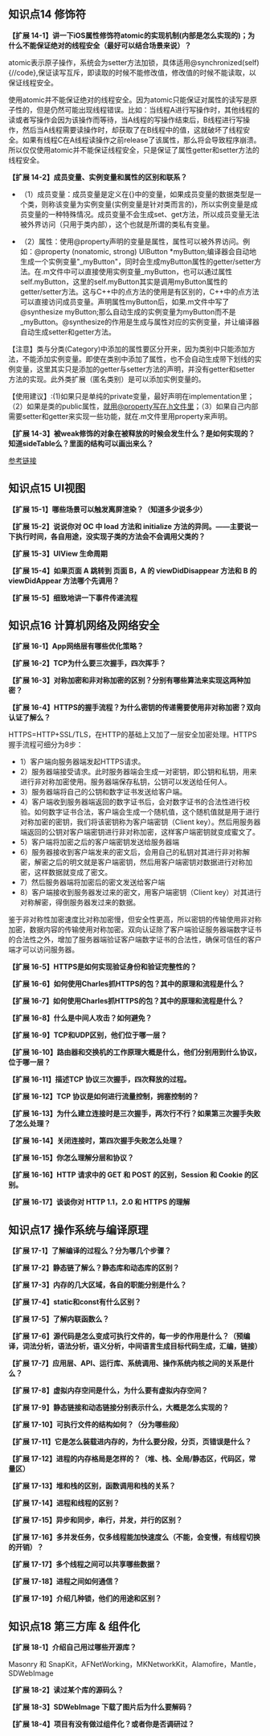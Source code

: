 ## 知识点14  修饰符

**【扩展 14-1】讲一下iOS属性修饰符atomic的实现机制(内部是怎么实现的)；为什么不能保证绝对的线程安全（最好可以结合场景来说）？**

atomic表示原子操作，系统会为setter方法加锁，具体适用@synchronized(self){//code},保证读写互斥，即读取的时候不能修改值，修改值的时候不能读取，以保证线程安全。

使用atomic并不能保证绝对的线程安全。因为atomic只能保证对属性的读写是原子性的，但是仍然可能出现线程错误。比如：当线程A进行写操作时，其他线程的读或者写操作会因为该操作而等待，当A线程的写操作结束后，B线程进行写操作，然后当A线程需要读操作时，却获取了在B线程中的值，这就破坏了线程安全。如果有线程C在A线程读操作之前release了该属性，那么将会导致程序崩溃。所以仅仅使用atomic并不能保证线程安全，只是保证了属性getter和setter方法的线程安全。

**【扩展 14-2】成员变量、实例变量和属性的区别和联系？**

* （1）成员变量：成员变量是定义在{}中的变量，如果成员变量的数据类型是一个类，则称该变量为实例变量(实例变量是针对类而言的)，所以实例变量是成员变量的一种特殊情况。成员变量不会生成set、get方法，所以成员变量无法被外界访问（只用于类内部），这个也就是所谓的类私有变量。

* （2）属性：使用@property声明的变量是属性，属性可以被外界访问。例如：@property (nonatomic, strong) UIButton *myButton;编译器会自动地生成一个实例变量"_myButton"，同时会生成myButton属性的getter/setter方法。在.m文件中可以直接使用实例变量_myButton，也可以通过属性self.myButton，这里的self.myButton其实是调用myButton属性的getter/setter方法。这与C++中的点方法的使用是有区别的，C++中的点方法可以直接访问成员变量。声明属性myButton后，如果.m文件中写了@synthesize myButton;那么自动生成的实例变量为myButton而不是_myButton。@synthesize的作用是生成与属性对应的实例变量，并让编译器自动生成setter和getter方法。

【注意】类与分类(Category)中添加的属性要区分开来，因为类别中只能添加方法，不能添加实例变量。即使在类别中添加了属性，也不会自动生成带下划线的实例变量，这里其实只是添加的getter与setter方法的声明，并没有getter和setter方法的实现。此外类扩展（匿名类别）是可以添加实例变量的。

【使用建议】:(1)如果只是单纯的private变量，最好声明在implementation里；（2）如果是类的public属性，就用@property写在.h文件里；（3）如果自己内部需要setter和getter来实现一些功能，就在.m文件里用property来声明。

**【扩展 14-3】被weak修饰的对象在被释放的时候会发生什么？是如何实现的？知道sideTable么？里面的结构可以画出来么？**

[参考链接](https://www.jianshu.com/p/10c0f49f4755)


## 知识点15  UI视图

**【扩展 15-1】哪些场景可以触发离屏渲染？（知道多少说多少）**

**【扩展 15-2】说说你对 OC 中 load 方法和 initialize 方法的异同。——主要说一下执行时间，各自用途，没实现子类的方法会不会调用父类的？**

**【扩展 15-3】UIView 生命周期**

**【扩展 15-4】如果页面 A 跳转到 页面 B，A 的 viewDidDisappear 方法和 B 的 viewDidAppear 方法哪个先调用？**

**【扩展 15-5】细致地讲一下事件传递流程**



## 知识点16  计算机网络及网络安全

**【扩展 16-1】App网络层有哪些优化策略？**

**【扩展 16-2】TCP为什么要三次握手，四次挥手？**

**【扩展 16-3】对称加密和非对称加密的区别？分别有哪些算法来实现这两种加密？**

**【扩展 16-4】HTTPS的握手流程？为什么密钥的传递需要使用非对称加密？双向认证了解么？**

HTTPS=HTTP+SSL/TLS，在HTTP的基础上又加了一层安全加密处理。HTTPS握手流程可细分为8步：

* 1）客户端向服务器端发起HTTPS请求。
* 2）服务器端接受请求。此时服务器端会生成一对密钥，即公钥和私钥，用来进行非对称加密使用。服务器端保存私钥，公钥可以发送给任何人。
* 3）服务器端将自己的公钥和数字证书发送给客户端。
* 4）客户端收到服务器端返回的数字证书后，会对数字证书的合法性进行校验。如何数字证书合法，客户端会生成一个随机值，这个随机值就是用于进行对称加密的密钥，我们将该密钥称为客户端密钥（Client key）。然后用服务器端返回的公钥对客户端密钥进行非对称加密，这样客户端密钥就变成蜜文了。
* 5）客户端将加密之后的客户端密钥发送给服务器端
* 6）服务器接收到客户端发来的密文后，会用自己的私钥对其进行非对称解密，解密之后的明文就是客户端密钥，然后用客户端密钥对数据进行对称加密，这样数据就变成了密文。
* 7）然后服务器端将加密后的密文发送给客户端
* 8）客户端接收到服务器发过来的密文，用客户端密钥（Client key）对其进行对称解密，得倒服务器发过来的数据。

鉴于非对称性加密速度比对称加密慢，但安全性更高，所以密钥的传输使用非对称加密，数据内容的传输使用对称加密。双向认证除了客户端验证服务器端数字证书的合法性之外，增加了服务器端验证客户端数字证书的合法性，确保可信任的客户端才可以访问服务器。

**【扩展 16-5】HTTPS是如何实现验证身份和验证完整性的？**

**【扩展 16-6】如何使用Charles抓HTTPS的包？其中的原理和流程是什么？**

**【扩展 16-7】如何使用Charles抓HTTPS的包？其中的原理和流程是什么？**

**【扩展 16-8】什么是中间人攻击？如何避免？**

**【扩展 16-9】TCP和UDP区别，他们位于哪一层？**

**【扩展 16-10】路由器和交换机的工作原理大概是什么，他们分别用到什么协议，位于哪一层？**

**【扩展 16-11】描述TCP 协议三次握手，四次释放的过程。**

**【扩展 16-12】TCP 协议是如何进行流量控制，拥塞控制的？**

**【扩展 16-13】为什么建立连接时是三次握手，两次行不行？如果第三次握手失败了怎么处理？**

**【扩展 16-14】关闭连接时，第四次握手失败怎么处理？**

**【扩展 16-15】你怎么理解分层和协议？**

**【扩展 16-16】HTTP 请求中的 GET 和 POST 的区别，Session 和 Cookie 的区别。**

**【扩展 16-17】谈谈你对 HTTP 1.1，2.0 和 HTTPS 的理解**


## 知识点17  操作系统与编译原理

**【扩展 17-1】了解编译的过程么？分为哪几个步骤？**

**【扩展 17-2】静态链了解么？静态库和动态库的区别？**

**【扩展 17-3】内存的几大区域，各自的职能分别是什么？**

**【扩展 17-4】static和const有什么区别？**

**【扩展 17-5】了解内联函数么？**

**【扩展 17-6】源代码是怎么变成可执行文件的，每一步的作用是什么？（预编译，词法分析，语法分析，语义分析，中间语言生成目标代码生成，汇编，链接）**

**【扩展 17-7】应用层、API、运行库、系统调用、操作系统内核之间的关系是什么？**

**【扩展 17-8】虚拟内存空间是什么，为什么要有虚拟内存空间？**

**【扩展 17-9】静态链接和动态链接分别表示什么，大概是怎么实现的？**

**【扩展 17-10】可执行文件的结构如何？（分为哪些段）**

**【扩展 17-11】它是怎么装载进内存的，为什么要分段，分页，页错误是什么？**

**【扩展 17-12】进程的内存格局是怎样的？（堆、栈、全局/静态区，代码区，常量区）**

**【扩展 17-13】堆和栈的区别，函数调用和栈的关系？**

**【扩展 17-14】进程和线程的区别？**

**【扩展 17-15】异步和同步，串行，并发，并行的区别？**

**【扩展 17-16】多并发任务，仅多线程能加快速度么（不能，会变慢，有线程切换的开销）？**

**【扩展 17-17】多个线程之间可以共享哪些数据？**

**【扩展 17-18】进程之间如何通信？**

**【扩展 17-19】介绍几种锁，他们的用途和区别？**


## 知识点18 第三方库 & 组件化

**【扩展 18-1】介绍自己用过哪些开源库？**

Masonry 和 SnapKit，AFNetWorking，MKNetworkKit，Alamofire，Mantle，SDWebImage

**【扩展 18-2】读过某个库的源码么？**

**【扩展 18-3】SDWebImage 下载了图片后为什么要解码？**

**【扩展 18-4】项目有没有做过组件化？或者你是否调研过？**
































